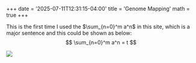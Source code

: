 +++
date = '2025-07-11T12:31:15-04:00'
title = 'Genome Mapping'
math = true
+++

This is the first time I used the $\sum_{n=0}^m a^n$ in this site, which is a major sentence and this could be shown as below:
$$
\sum_{n=0}^m a^n = t
$$

![](https://www.glorywaves.org/wp-content/uploads/2022/12/Sunrise-stock-photo.jpg)
